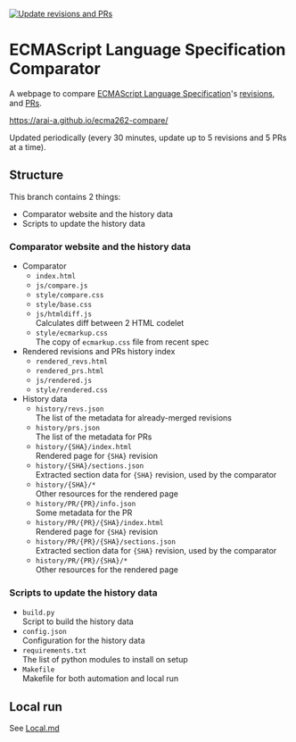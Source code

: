 [![Update revisions and PRs](https://github.com/arai-a/ecma262-compare/workflows/Update%20revisions%20and%20PRs/badge.svg)](https://github.com/arai-a/ecma262-compare/actions?query=workflow%3A%22Update+revisions+and+PRs%22)

# ECMAScript Language Specification Comparator

A webpage to compare [ECMAScript Language Specification](https://tc39.es/ecma262/)'s [revisions](https://github.com/tc39/ecma262/commits/master), and [PRs](https://github.com/tc39/ecma262/pulls).

https://arai-a.github.io/ecma262-compare/

Updated periodically (every 30 minutes, update up to 5 revisions and 5 PRs at a time).

## Structure

This branch contains 2 things:

* Comparator website and the history data
* Scripts to update the history data

### Comparator website and the history data

* Comparator
  * `index.html`
  * `js/compare.js`
  * `style/compare.css`
  * `style/base.css`
  * `js/htmldiff.js`  
    Calculates diff between 2 HTML codelet
  * `style/ecmarkup.css`  
    The copy of `ecmarkup.css` file from recent spec
* Rendered revisions and PRs history index
  * `rendered_revs.html`
  * `rendered_prs.html`
  * `js/rendered.js`
  * `style/rendered.css`
* History data
  * `history/revs.json`  
    The list of the metadata for already-merged revisions
  * `history/prs.json`  
    The list of the metadata for PRs
  * `history/{SHA}/index.html`  
    Rendered page for `{SHA}` revision
  * `history/{SHA}/sections.json`  
    Extracted section data for `{SHA}` revision, used by the comparator
  * `history/{SHA}/*`  
    Other resources for the rendered page
  * `history/PR/{PR}/info.json`  
    Some metadata for the PR
  * `history/PR/{PR}/{SHA}/index.html`  
    Rendered page for `{SHA}` revision
  * `history/PR/{PR}/{SHA}/sections.json`  
    Extracted section data for `{SHA}` revision, used by the comparator
  * `history/PR/{PR}/{SHA}/*`  
    Other resources for the rendered page

### Scripts to update the history data

* `build.py`  
  Script to build the history data
* `config.json`  
  Configuration for the history data
* `requirements.txt`  
  The list of python modules to install on setup
* `Makefile`  
  Makefile for both automation and local run

## Local run

See [Local.md](./Local.md)
